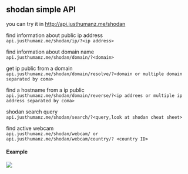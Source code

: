 ## shodan simple API  
you can try it in http://api.justhumanz.me/shodan  

find information about public ip address  
```api.justhumanz.me/shodan/ip/?<ip address>```

find information about domain name  
```api.justhumanz.me/shodan/domain/?<domain>```  

get ip public from a domain  
```api.justhumanz.me/shodan/domain/resolve/?<domain or multiple domain separated by coma>```

find a hostname from a ip public  
```api.justhumanz.me/shodan/domain/reverse/?<ip addrees or multiple ip address separated by coma>```

shodan search query  
```api.justhumanz.me/shodan/search/?<query,look at shodan cheat sheet>```

find active webcam  
```api.justhumanz.me/shodan/webcam/ or api.justhumanz.me/shodan/webcam/country/? <country ID>```

#### Example
[![](https://img.youtube.com/vi/stZSkL_NdQ8/maxresdefault.jpg)](http://www.youtube.com/watch?v=stZSkL_NdQ8 "")
